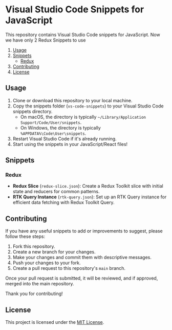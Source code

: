 # Visual Studio Code Snippets for JavaScript

This repository contains Visual Studio Code snippets for JavaScript. Now we have only 2 Redux Snippets to use

1. [Usage](#usage)
2. [Snippets](#snippets)
    - [Redux](#redux)
3. [Contributing](#contributing)
4. [License](#license)

## Usage

1. Clone or download this repository to your local machine.
2. Copy the snippets folder (`vs-code-snippets`) to your Visual Studio Code snippets directory.
    - On macOS, the directory is typically `~/Library/Application Support/Code/User/snippets`.
    - On Windows, the directory is typically `%APPDATA%\Code\User\snippets`.
3. Restart Visual Studio Code if it's already running.
4. Start using the snippets in your JavaScript/React files!

## Snippets

### Redux

- **Redux Slice** (`redux-slice.json`): Create a Redux Toolkit slice with initial state and reducers for common patterns.
- **RTK Query Instance** (`rtk-query.json`): Set up an RTK Query instance for efficient data fetching with Redux Toolkit Query.

## Contributing

If you have any useful snippets to add or improvements to suggest, please follow these steps:

1. Fork this repository.
2. Create a new branch for your changes.
3. Make your changes and commit them with descriptive messages.
4. Push your changes to your fork.
5. Create a pull request to this repository's `main` branch.

Once your pull request is submitted, it will be reviewed, and if approved, merged into the main repository.

Thank you for contributing!

## License

This project is licensed under the [MIT License](LICENSE).